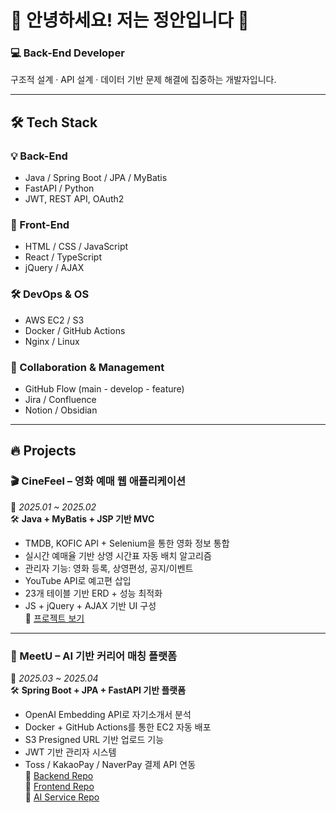 # 🚀 안녕하세요! 저는 정안입니다 👋
### 💻 Back-End Developer  
구조적 설계 · API 설계 · 데이터 기반 문제 해결에 집중하는 개발자입니다.

---

## 🛠 Tech Stack

### 💡 Back-End
- Java / Spring Boot / JPA / MyBatis  
- FastAPI / Python  
- JWT, REST API, OAuth2  

### 🎨 Front-End
- HTML / CSS / JavaScript  
- React / TypeScript  
- jQuery / AJAX

### 🛠 DevOps & OS
- AWS EC2 / S3  
- Docker / GitHub Actions  
- Nginx / Linux

### 🤝 Collaboration & Management
- GitHub Flow (main - develop - feature)  
- Jira / Confluence  
- Notion / Obsidian  

---

## 🔥 Projects

### 🎬 CineFeel – 영화 예매 웹 애플리케이션  
📆 *2025.01 ~ 2025.02*  
🛠 **Java + MyBatis + JSP 기반 MVC**  

- TMDB, KOFIC API + Selenium을 통한 영화 정보 통합  
- 실시간 예매율 기반 상영 시간표 자동 배치 알고리즘  
- 관리자 기능: 영화 등록, 상영편성, 공지/이벤트  
- YouTube API로 예고편 삽입  
- 23개 테이블 기반 ERD + 성능 최적화  
- JS + jQuery + AJAX 기반 UI 구성  
🔗 [프로젝트 보기](https://github.com/dpdlcl01/CinemaProject)

---

### 💼 MeetU – AI 기반 커리어 매칭 플랫폼  
📆 *2025.03 ~ 2025.04*  
🛠 **Spring Boot + JPA + FastAPI 기반 플랫폼**

- OpenAI Embedding API로 자기소개서 분석  
- Docker + GitHub Actions를 통한 EC2 자동 배포  
- S3 Presigned URL 기반 업로드 기능  
- JWT 기반 관리자 시스템  
- Toss / KakaoPay / NaverPay 결제 API 연동  
🔗 [Backend Repo](https://github.com/dpdlcl01/meet-u-career-backend)  
🔗 [Frontend Repo](https://github.com/dpdlcl01/meet-u-career-frontend)  
🔗 [AI Service Repo](https://github.com/dpdlcl01/meet-u-career-ai)
